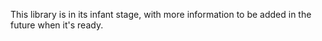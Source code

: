 This library is in its infant stage, with more information to be added in the future when it's ready.
